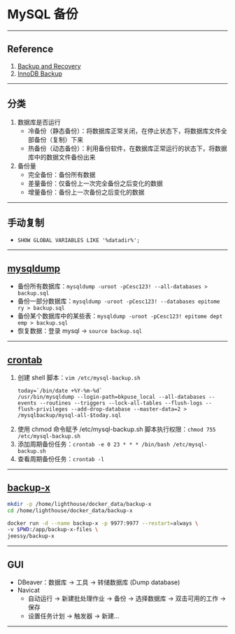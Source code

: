 # MySQL 备份

---
## Reference
1. [Backup and Recovery](https://dev.mysql.com/doc/refman/8.0/en/backup-and-recovery.html)
2. [InnoDB Backup](https://dev.mysql.com/doc/refman/8.0/en/innodb-backup.html)
---
## 分类
1. 数据库是否运行
    - 冷备份（静态备份）：将数据库正常关闭，在停止状态下，将数据库文件全部备份（复制）下来
    - 热备份（动态备份）：利用备份软件，在数据库正常运行的状态下，将数据库中的数据文件备份出来
2. 备份量
    - 完全备份：备份所有数据
    - 差量备份：仅备份上一次完全备份之后变化的数据
    - 增量备份：备份上一次备份之后变化的数据
---
## 手动复制
- `SHOW GLOBAL VARIABLES LIKE '%datadir%';`
---
## [mysqldump](https://www.bilibili.com/video/BV1nm4y1z7p4/)
- 备份所有数据库：`mysqldump -uroot -pCesc123! --all-databases > backup.sql`
- 备份一部分数据库：`mysqldump -uroot -pCesc123! --databases epitome ry > backup.sql`
- 备份某个数据库中的某些表：`mysqldump -uroot -pCesc123! epitome dept emp > backup.sql`
- 恢复数据：登录 mysql → `source backup.sql`
---
## [crontab](https://www.bilibili.com/video/BV1ei4y1S7za/)
1. 创建 shell 脚本：`vim /etc/mysql-backup.sh`
    ```shell
    today=`/bin/date +%Y-%m-%d`
    /usr/bin/mysqldump --login-path=bkpuse_local --all-databases --events --routines --triggers --lock-all-tables --flush-logs --flush-privileges --add-drop-database --master-data=2 > /mysqlbackup/mysql-all-$today.sql
    ```
2. 使用 chmod 命令赋予 /etc/mysql-backup.sh 脚本执行权限：`chmod 755 /etc/mysql-backup.sh`
3. 添加周期备份任务：`crontab -e 0 23 * * * /bin/bash /etc/mysql-backup.sh`
4. 查看周期备份任务：`crontab -l`
---
## [backup-x](https://github.com/jeessy2/backup-x)
```bash
mkdir -p /home/lighthouse/docker_data/backup-x
cd /home/lighthouse/docker_data/backup-x
```
```bash
docker run -d --name backup-x -p 9977:9977 --restart=always \
-v $PWD:/app/backup-x-files \
jeessy/backup-x
```
---
## GUI
- DBeaver：数据库 → 工具 → 转储数据库 (Dump database)
- Navicat
    - 自动运行 → 新建批处理作业 → 备份 → 选择数据库 → 双击可用的工作 → 保存
    - 设置任务计划 → 触发器 → 新建…
---
